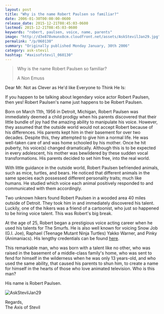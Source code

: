 ```yaml
---
layout: post
title: "Why is the name Robert Paulsen so familiar?"
date: 2006-01-30T00:00:00-0600
release_date: 2015-12-21T08:45:03-0600
lastmod: 2015-12-21T08:45:03-0600
keywords: "robert, paulsen, voice, name, parents"
image: "http://d3e878vmunx8cm.cloudfront.net/assets/AskStevilJan29.jpg"
permalink: "/p/060130"
summary: "Originally published Monday January, 30th 2006"
category: ask-stevil
hashtag: "#axisofstevil_060130"
---
```


[p01]: http://d3e878vmunx8cm.cloudfront.net/assets/AskStevilJan29.jpg "AskStevilJan29"
> Why is the name Robert Paulsen so familiar?
> 
> A Non Emuss

Dear Mr. Not as Clever as He'd like Everyone to Think He Is:

If you happen to be talking about legendary voice actor Robert Paulsen, then yes! Robert Paulsen's name just happens to be Robert Paulsen.

Born on March 11th, 1956 in Detroit, Michigan, Robert Paulsen was immediately deemed a child prodigy when his parents discovered that their little bundle of joy had the amazing ability to manipulate his voice. However, they assumed that the outside world would not accept Robert because of his differences. His parents kept him in their basement for over two decades. Despite this, they attempted to give him a normal life. He was well-taken care of and was home schooled by his mother. Once he hit puberty, his voice(s) changed dramatically. Although this is to be expected in every adolescent, his mother was bewildered by these sudden vocal transformations. His parents decided to set him free, into the real world.

With little guidance in the outside world, Robert Paulsen befriended animals, such as mice, turtles, and bears. He noticed that different animals in the same species each possessed different personality traits; much like humans. He studied which voice each animal positively responded to and communicated with them accordingly.

Two unknown hikers found Robert Paulsen in a wooded area 40 miles outside of Detroit. They took him in and immediately discovered his talent. Luckily, one of the hikers was a friend of a cartoonist, who just so happened to be hiring voice talent. This was Robert's big break.

At the age of 25, Robert began a prestigious voice acting career when he used his talents for The Smurfs. He is also well known for voicing Snow Job (G.I. Joe), Raphael (Teenage Mutant Ninja Turtles) Yakko Warner, and Pinky (Animaniacs). His lengthy credentials can be found [here](http://www.imdb.com/name/nm0667326/ "here").

This remarkable man, who was born with a talent like no other, who was raised in the basement of a middle-class family's home, who was sent to fend for himself in the wilderness when he was only 13 years-old, and who used the same ability, that caused his parents to shun him, to create a name for himself in the hearts of those who love animated television. Who is this man?

His name is Robert Paulsen.

![AskStevilJan29][p01]

Regards,  
The Axis of Stevil
